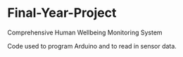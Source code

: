 # Final-Year-Project
Comprehensive Human Wellbeing Monitoring System

Code used to program Arduino and to read in sensor data. 
